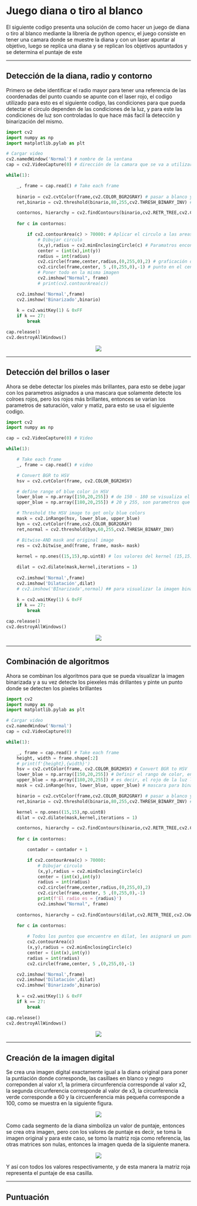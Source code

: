 # Juego diana o tiro al blanco

El siguiente codigo presenta una solución de como hacer un juego de diana o tiro al blanco mediante la librería de python opencv, el juego consiste en tener una camara donde se muestre la diana y con un laser apuntar al objetivo, luego se replica una diana y se replican los objetivos apuntados y se determina el puntaje de este

____
## Detección de la diana, radio y contorno

Primero se debe identificar el radio mayor para tener una referencia de las coordenadas del punto cuando se apunte con el laser rojo, el codigo utilizado para esto es el siguiente codigo, las condiciones para que pueda detectar el circulo dependen de las condiciones de la luz, y para este las condiciones de luz son controladas lo que hace más facil la detección y binarización del mismo.

```py
import cv2
import numpy as np
import matplotlib.pylab as plt

# Cargar video
cv2.namedWindow('Normal') # nombre de la ventana
cap = cv2.VideoCapture(0) # dirección de la camara que se va a utilizar

while(1):

    _, frame = cap.read() # Take each frame 
    
    binario = cv2.cvtColor(frame,cv2.COLOR_BGR2GRAY) # pasar a blanco y negro la imagen original
    ret,binario = cv2.threshold(binario,80,255,cv2.THRESH_BINARY_INV) # Bnarizar la imagen original

    contornos, hierarchy = cv2.findContours(binario,cv2.RETR_TREE,cv2.CHAIN_APPROX_SIMPLE) # encontrar los contornos de la imagen binarizada
        
    for c in contornos:

        if cv2.contourArea(c) > 70000: # Aplicar el circulo a las areas mayores a 70000 
            # Dibujar circulo
            (x,y),radius = cv2.minEnclosingCircle(c) # Paramatros encontrados
            center = (int(x),int(y))
            radius = int(radius)
            cv2.circle(frame,center,radius,(0,255,0),2) # graficación del circulo, tamaño de grosor de contorno 2
            cv2.circle(frame,center, 5 ,(0,255,0),-1) # punto en el centro 
            # Poner todo en la misma imagen
            cv2.imshow("Normal", frame)
            # print(cv2.contourArea(c))

    cv2.imshow('Normal',frame)
    cv2.imshow('Binarizado',binario)
    
    k = cv2.waitKey(1) & 0xFF
    if k == 27:
        break

cap.release()
cv2.destroyAllWindows()
```
<p align="center"> <img src=./imagenes/radioycontorno.png> </p>

____
## Detección del brillos o laser

Ahora se debe detectar los pixeles más brillantes, para esto se debe jugar con los parametros asignados a una mascara que solamente detecte los colroes rojos, pero los rojos más brillantes, entonces se varian los parametros de saturación, valor y matiz, para esto se usa el siguiente codigo.

```py
import cv2
import numpy as np

cap = cv2.VideoCapture(0) # Video

while(1):

    # Take each frame
    _, frame = cap.read() # video

    # Convert BGR to HSV
    hsv = cv2.cvtColor(frame, cv2.COLOR_BGR2HSV)

    # define range of blue color in HSV
    lower_blue = np.array([150,20,255]) # de 150 - 180 se visualiza el espectro del color rojo
    upper_blue = np.array([180,20,255]) # 20 y 255, son parametros que se puden variar para detectar los pixeles más brillantes 

    # Threshold the HSV image to get only blue colors
    mask = cv2.inRange(hsv, lower_blue, upper_blue)
    byn = cv2.cvtColor(frame,cv2.COLOR_BGR2GRAY)
    ret,normal = cv2.threshold(byn,60,255,cv2.THRESH_BINARY_INV)

    # Bitwise-AND mask and original image
    res = cv2.bitwise_and(frame, frame, mask= mask)
    
    kernel = np.ones((15,15),np.uint8) # los valores del kernel (15,15) se puden variar dependiendo de como se quiera visualizar el punto, si más grandeo o más pequeño

    dilat = cv2.dilate(mask,kernel,iterations = 1)
    
    cv2.imshow('Normal',frame)
    cv2.imshow('Dilatación',dilat)
    # cv2.imshow('BInarizada',normal) ## para visualizar la imagen binarizada
    
    k = cv2.waitKey(1) & 0xFF
    if k == 27:
        break

cap.release()
cv2.destroyAllWindows()
```
<p align="center"> <img src=./imagenes/deteccion_brillos.png> </p>

_____
## Combinación de algoritmos

Ahora se combinan los algoritmos para que se pueda visualizar la imagen binarizada y a su vez detecte los piexeles más drillantes y pinte un punto donde se detecten los pixeles brillantes

```py
import cv2
import numpy as np
import matplotlib.pylab as plt

# Cargar video
cv2.namedWindow('Normal')
cap = cv2.VideoCapture(0)

while(1):

    _, frame = cap.read() # Take each frame
    height, width = frame.shape[:2] 
    # print(f'{height},{width}')
    hsv = cv2.cvtColor(frame, cv2.COLOR_BGR2HSV) # Convert BGR to HSV
    lower_blue = np.array([150,20,255]) # Definir el rango de color, en este caso solamente los rojos más brillantes
    upper_blue = np.array([180,20,255]) # es decir, el rojo de la luz laser
    mask = cv2.inRange(hsv, lower_blue, upper_blue) # mascara para binarizar en el rango

    binario = cv2.cvtColor(frame,cv2.COLOR_BGR2GRAY) # pasar a blanco y negro la imagen original
    ret,binario = cv2.threshold(binario,80,255,cv2.THRESH_BINARY_INV) # Bnarizar la imagen original

    kernel = np.ones((15,15),np.uint8)
    dilat = cv2.dilate(mask,kernel,iterations = 1)

    contornos, hierarchy = cv2.findContours(binario,cv2.RETR_TREE,cv2.CHAIN_APPROX_SIMPLE)
        
    for c in contornos:

        contador = contador + 1

        if cv2.contourArea(c) > 70000:
            # Dibujar circulo
            (x,y),radius = cv2.minEnclosingCircle(c)
            center = (int(x),int(y))
            radius = int(radius)
            cv2.circle(frame,center,radius,(0,255,0),2)
            cv2.circle(frame,center, 5 ,(0,255,0),-1)
            print(f'El radio es = {radius}')
            cv2.imshow("Normal", frame)
            
    contornos, hierarchy = cv2.findContours(dilat,cv2.RETR_TREE,cv2.CHAIN_APPROX_SIMPLE)

    for c in contornos:
        
        # Todos los puntos que encuentre en dilat, les asignará un punto en la imagen original
        cv2.contourArea(c)
        (x,y),radius = cv2.minEnclosingCircle(c)
        center = (int(x),int(y))
        radius = int(radius)
        cv2.circle(frame,center, 5 ,(0,255,0),-1)

    cv2.imshow('Normal',frame)
    cv2.imshow('Dilatación',dilat)
    cv2.imshow('Binarizado',binario)
    
    k = cv2.waitKey(1) & 0xFF
    if k == 27:
        break

cap.release()
cv2.destroyAllWindows()
```
<p align="center"> <img src=./imagenes/dilatacion.png> </p>

____
## Creación de la imagen digital

Se crea una imagen digital exactamente igual a la diana original para poner la puntiación donde corresponde, las casillaes en blanco y negro correponden al valor x1, la primera circunferencia corresponde al valor x2, la segunda circunferencia corresponde al valor de x3, la circunferencia verde corresponde a 60 y la circuenferencia más pequeña corresponde a 100, como se muestra en la siguiente figura.

<p align="center"> <img src=./imagenes/diana_puntuacion.png> </p>

Como cada segmento de la diana simboliza un valor de puntaje, entonces se crea otra imagen, pero con los valores de puntaje es decir, se toma la imagen original y para este caso, se tomo la matriz roja como referencia, las otras matrices son nulas, entonces la imagen queda de la siguiente manera. 

<p align="center"> <img src=./imagenes/referencia.png> </p>

Y así con todos los valores respectivamente, y de esta manera la matriz roja representa el puntaje de esa casilla.

_____
## Puntuación 
